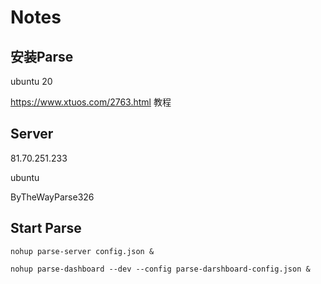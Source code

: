 # Notes

## 安装Parse

ubuntu 20

https://www.xtuos.com/2763.html 教程

## Server

81.70.251.233

ubuntu

ByTheWayParse326

## Start Parse

```
nohup parse-server config.json &
```

```
nohup parse-dashboard --dev --config parse-darshboard-config.json &
```
